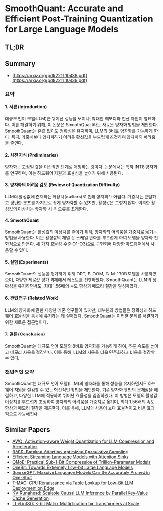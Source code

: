 # SmoothQuant: Accurate and Efficient Post-Training Quantization for Large Language Models
## TL;DR
## Summary
- [https://arxiv.org/pdf/2211.10438.pdf](https://arxiv.org/pdf/2211.10438.pdf)

### 요약

#### 1. 서론 (Introduction)
대규모 언어 모델(LLM)은 뛰어난 성능을 보이나, 막대한 메모리와 연산 자원이 필요하다. 이를 해결하기 위해, 이 논문은 SmoothQuant라는 새로운 양자화 방법을 제안한다. SmoothQuant는 훈련 없이도 정확성을 유지하며, LLM의 8비트 양자화를 가능하게 한다. 특히, 가중치보다 양자화하기 어려운 활성값을 부드럽게 조정하여 양자화의 어려움을 줄인다.

#### 2. 사전 지식 (Preliminaries)
양자화는 고정밀 값을 이산적인 단계로 매핑하는 것이다. 논문에서는 특히 INT8 양자화를 연구하며, 이는 하드웨어 지원과 효율성을 높이기 위해 사용된다.

#### 3. 양자화의 어려움 검토 (Review of Quantization Difficulty)
LLM의 활성값에 존재하는 이상치(outliers)로 인해 양자화가 어렵다. 가중치는 균일하고 평탄한 분포를 가지므로 쉽게 양자화할 수 있지만, 활성값은 그렇지 않다. 이러한 활성값의 이상치는 양자화 시 큰 오류를 초래한다.

#### 4. SmoothQuant
SmoothQuant는 활성값의 이상치를 줄이기 위해, 양자화의 어려움을 가중치로 옮기는 방법을 사용한다. 이는 활성값의 채널 간 스케일 변화를 부드럽게 하여 모델을 양자화 친화적으로 만든다. 세 가지 효율성 수준(O1-O3)으로 구현되어 다양한 하드웨어에서 사용할 수 있다.

#### 5. 실험 (Experiments)
SmoothQuant의 성능을 평가하기 위해 OPT, BLOOM, GLM-130B 모델을 사용하였으며, 다양한 제로샷 평가 과제에서 테스트를 진행하였다. SmoothQuant는 LLM의 정확성을 유지하면서도, 최대 1.56배의 속도 향상과 메모리 절감을 달성하였다.

#### 6. 관련 연구 (Related Work)
LLM의 양자화에 관한 다양한 기존 연구들이 있지만, 대부분의 방법들은 정확성과 하드웨어 효율성을 동시에 유지하는 데 실패했다. SmoothQuant는 이러한 문제를 해결하기 위한 새로운 접근법이다.

#### 7. 결론 (Conclusion)
SmoothQuant는 대규모 언어 모델의 8비트 양자화를 가능하게 하여, 추론 속도를 높이고 메모리 사용을 절감한다. 이를 통해, LLM의 사용을 더욱 민주화하고 비용을 절감할 수 있다.

### 전반적인 요약
SmoothQuant는 대규모 언어 모델(LLM)의 양자화를 통해 성능을 유지하면서도 하드웨어 자원을 절감할 수 있는 혁신적인 방법을 제안한다. 기존 양자화 방법의 문제점을 해결하고, 다양한 LLM에 적용하여 뛰어난 효율성을 입증하였다. 이 방법은 모델의 활성값 이상치를 부드럽게 조정하여 양자화의 어려움을 가중치로 옮기며, 최대 1.56배의 속도 향상과 메모리 절감을 제공한다. 이를 통해, LLM의 사용이 보다 효율적이고 비용 효과적으로 가능해진다.

## Similar Papers
- [AWQ: Activation-aware Weight Quantization for LLM Compression and Acceleration](2306.00978.md)
- [BASS: Batched Attention-optimized Speculative Sampling](2404.15778.md)
- [Efficient Streaming Language Models with Attention Sinks](2309.17453.md)
- [QMoE: Practical Sub-1-Bit Compression of Trillion-Parameter Models](2310.16795.md)
- [OneBit: Towards Extremely Low-bit Large Language Models](2402.11295.md)
- [SparseGPT: Massive Language Models Can Be Accurately Pruned in One-Shot](2301.00774.md)
- [T-MAC: CPU Renaissance via Table Lookup for Low-Bit LLM Deployment on Edge](2407.00088.md)
- [KV-Runahead: Scalable Causal LLM Inference by Parallel Key-Value Cache Generation](2405.05329.md)
- [LLM.int8(): 8-bit Matrix Multiplication for Transformers at Scale](2208.07339.md)

